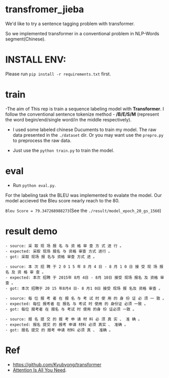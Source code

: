 # transfromer_jieba
We'd like to try a sentence tagging problem with transformer.

So we implemented transformer in a conventional problem in NLP-Words segment(Chinese).

# INSTALL ENV:
Please run `pip install -r requirements.txt` first.



# train
-The aim of This rep is train a sequence labeling model with **Transformer**. I follow the 
conventional sentence tokenize method - **/B/E/S/M** (represent the word begin/end/single word/in the middle respectively).

- I used some labeled chinese Ducuments to train my model. The raw data presented in the `./dataset` dir. Or you may want use the `prepro.py` to preprocess the raw data.

- Just use the `python train.py` to train the model.


# eval
- Run `python eval.py`.

For the labeling task the BLEU was implemented to evalate the model. Our model accieved the Bleu score nearly reach to the 80.

`Bleu Score = 79.347268988273`(See the `./result/model_epoch_20_gs_1560`)


# result demo
```
- source: 采 取 现 场 报 名 与 资 格 审 查 方 式 进 行 。
- expected: 采取 现场 报名 与 资格 审查 方式 进行 。
- got: 采取 现场 报 名与 资格 审查 方式 进 。

- source: 本 次 招 聘 于 2 0 1 5 年 8 月 4 日 - 8 月 1 0 日 接 受 现 场 报 名 及 资 格 审 查 。
- expected: 本次 招聘 于 2015年 8月 4日 - 8月 10日 接受 现场 报名 及 资格 审查 。
- got: 本次 招聘于 20 15 年8月4 日- 8 月1 0日 接受 现场 报 名及 资格 审查 。

- source: 每 位 报 考 者 在 报 名 与 考 试 时 使 用 的 身 份 证 必 须 一 致 。
- expected: 每位 报考者 在 报名 与 考试 时 使用 的 身份证 必须 一致 。
- got: 每位 报考者 在 报名 与 考试 时 使用 的身 份 证必须 一致 。

- source: 报 名 提 交 的 报 考 申 请 材 料 必 须 真 实 、 准 确 。
- expected: 报名 提交 的 报考 申请 材料 必须 真实 、 准确 。
- got: 报名 提交 的 报考 申请 材料 必须 真 、 准确 。

```


# Ref

-  https://github.com/Kyubyong/transformer
-  [Attention Is All You Need](https://arxiv.org/abs/1706.03762).

